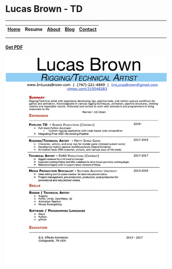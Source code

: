 # Lucas Brown - TD

---

| [Home](index.md) | Resume | [About](about.md) | [Blog](blog.md) | [Contact](contact.md) |
| ---------------- | ------ | ----------------- | --------------- | --------------------- |

---

#### <a href="files/Resume-LucasBrown.pdf" target="_blank">Get PDF</a>

![Resume](images/Resume-LucasBrown.jpg)
